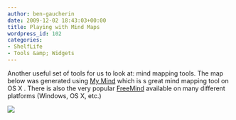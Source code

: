 ```yaml
---
author: ben-gaucherin
date: 2009-12-02 18:43:03+00:00
title: Playing with Mind Maps
wordpress_id: 102
categories:
- ShelfLife
- Tools &amp; Widgets
---
```


Another useful set of tools for us to look at: mind mapping tools.  The map below was generated using [My Mind](http://www.sebastian-krauss.de/software/#mymind) which is s great mind mapping tool on OS X .  There is also the very popular [FreeMind](http://freemind.sourceforge.net/wiki/index.php/Main_Page) available on many different platforms (Windows, OS X, etc.)

[![](http://librarylab.law.harvard.edu/blog/wp-content/uploads/2009/12/Registry-300x210.jpg)](http://librarylab.law.harvard.edu/blog/wp-content/uploads/2009/12/Registry.jpg)
